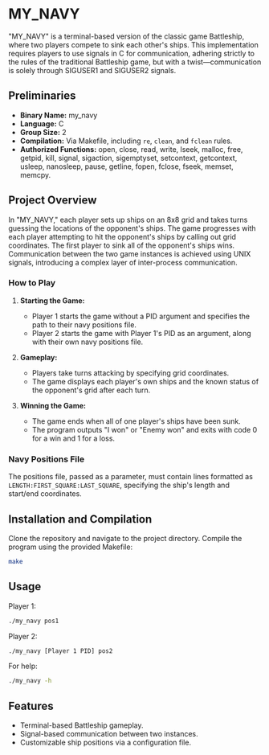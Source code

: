 # MY_NAVY

"MY_NAVY" is a terminal-based version of the classic game Battleship, where two players compete to sink each other's ships. This implementation requires players to use signals in C for communication, adhering strictly to the rules of the traditional Battleship game, but with a twist—communication is solely through SIGUSER1 and SIGUSER2 signals.

## Preliminaries

- **Binary Name:** my_navy
- **Language:** C
- **Group Size:** 2
- **Compilation:** Via Makefile, including `re`, `clean`, and `fclean` rules.
- **Authorized Functions:** open, close, read, write, lseek, malloc, free, getpid, kill, signal, sigaction, sigemptyset, setcontext, getcontext, usleep, nanosleep, pause, getline, fopen, fclose, fseek, memset, memcpy.

## Project Overview

In "MY_NAVY," each player sets up ships on an 8x8 grid and takes turns guessing the locations of the opponent's ships. The game progresses with each player attempting to hit the opponent's ships by calling out grid coordinates. The first player to sink all of the opponent's ships wins. Communication between the two game instances is achieved using UNIX signals, introducing a complex layer of inter-process communication.

### How to Play

1. **Starting the Game:**
   - Player 1 starts the game without a PID argument and specifies the path to their navy positions file.
   - Player 2 starts the game with Player 1's PID as an argument, along with their own navy positions file.

2. **Gameplay:**
   - Players take turns attacking by specifying grid coordinates.
   - The game displays each player's own ships and the known status of the opponent's grid after each turn.

3. **Winning the Game:**
   - The game ends when all of one player's ships have been sunk.
   - The program outputs "I won" or "Enemy won" and exits with code 0 for a win and 1 for a loss.

### Navy Positions File

The positions file, passed as a parameter, must contain lines formatted as `LENGTH:FIRST_SQUARE:LAST_SQUARE`, specifying the ship's length and start/end coordinates.

## Installation and Compilation

Clone the repository and navigate to the project directory. Compile the program using the provided Makefile:

```bash
make
```

## Usage

Player 1:
```bash
./my_navy pos1
```
Player 2:
```bash
./my_navy [Player 1 PID] pos2
```
For help:
```bash
./my_navy -h
```

## Features

- Terminal-based Battleship gameplay.
- Signal-based communication between two instances.
- Customizable ship positions via a configuration file.

